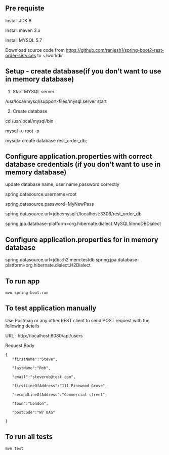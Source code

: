 ## Pre requiste
Install JDK 8

Install maven 3.x

Install MYSQL 5.7


Download source code from  https://github.com/ranjesh1/spring-boot2-rest-order-services to ~/workdir

## Setup - create database(if you don't want to use in memory database)

1. Start MYSQL server

/usr/local/mysql/support-files/mysql.server start

2. Create database

cd /usr/local/mysql/bin

mysql -u root -p

mysql> create database rest_order_db;

## Configure application.properties with correct database credentials (if you don't want to use in memory database)

update database name, user name,password correctly

spring.datasource.username=root

spring.datasource.password=MyNewPass

spring.datasource.url=jdbc:mysql://localhost:3306/rest_order_db

spring.jpa.database-platform=org.hibernate.dialect.MySQL5InnoDBDialect


## Configure application.properties for in memory database

spring.datasource.url=jdbc:h2:mem:testdb
spring.jpa.database-platform=org.hibernate.dialect.H2Dialect


## To run app
`mvn spring-boot:run`

##  To test application manually
Use Postman or any other REST client to send POST request with the following details

URL : http://localhost:8080/api/users

Request Body

```
{
   "firstName":"Steve",

   "lastName":"Rob",

   "email":"steverob@test.com",

   "firstLineOfAddress":"111 Pinewood Grove",

   "secondLineOfAddress":"Commercial street",

   "town":"London",

   "postCode":"W7 8AG"

}
```

## To run all tests
`mvn test`
